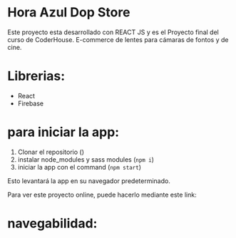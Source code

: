 # Hora Azul Dop Store

Este proyecto esta desarrollado con REACT JS y es el Proyecto final del curso de CoderHouse.
E-commerce de lentes para cámaras de fontos y de cine.

# Librerias:
- React 
- Firebase


# para iniciar la app:
1. Clonar el repositorio ()
2. instalar node_modules y sass modules (`npm i`)
3. iniciar la app con el command (`npm start`)

Esto levantará la app en su navegador predeterminado.

Para ver este proyecto online, puede hacerlo mediante este link:

# navegabilidad:

